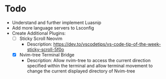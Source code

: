 # Todo
- Understand and further implement Luasnip
- Add more language servers to Lsconfig
- Create Additional Plugins:
	- [ ] Sticky Scroll Neovim
		- Description: https://dev.to/vscodetips/vs-code-tip-of-the-week-sticky-scroll-5f0o
	- [x] Nvim-tree Terminal Bridge
		- Description: Allow nvim-tree to access the current direction specified within
		the terminal and allow terminal movement to change the current displayed directory
		of Nvim-tree
